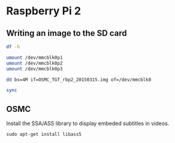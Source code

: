 Raspberry Pi 2
==============


Writing an image to the SD card
--------------------------------------------------

```bash
df -h

umount /dev/mmcblk0p1
umount /dev/mmcblk0p2
umount /dev/mmcblk0p3

dd bs=4M if=OSMC_TGT_rbp2_20150315.img of=/dev/mmcblk0

sync
```


OSMC
--------------------------------------------------

Install the SSA/ASS library to display embeded subtitles in videos.

`sudo apt-get install libass5`